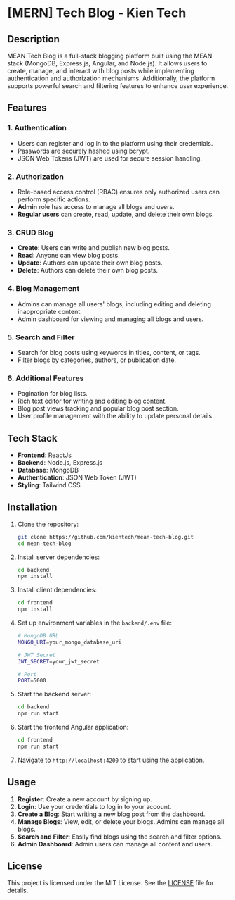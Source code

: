 # [MERN] Tech Blog - Kien Tech

## Description

MEAN Tech Blog is a full-stack blogging platform built using the MEAN stack (MongoDB, Express.js, Angular, and Node.js). It allows users to create, manage, and interact with blog posts while implementing authentication and authorization mechanisms. Additionally, the platform supports powerful search and filtering features to enhance user experience.

## Features

### 1. Authentication
- Users can register and log in to the platform using their credentials.
- Passwords are securely hashed using bcrypt.
- JSON Web Tokens (JWT) are used for secure session handling.
  
### 2. Authorization
- Role-based access control (RBAC) ensures only authorized users can perform specific actions.
- **Admin** role has access to manage all blogs and users.
- **Regular users** can create, read, update, and delete their own blogs.
  
### 3. CRUD Blog
- **Create**: Users can write and publish new blog posts.
- **Read**: Anyone can view blog posts.
- **Update**: Authors can update their own blog posts.
- **Delete**: Authors can delete their own blog posts.
  
### 4. Blog Management
- Admins can manage all users' blogs, including editing and deleting inappropriate content.
- Admin dashboard for viewing and managing all blogs and users.

### 5. Search and Filter
- Search for blog posts using keywords in titles, content, or tags.
- Filter blogs by categories, authors, or publication date.
  
### 6. Additional Features
- Pagination for blog lists.
- Rich text editor for writing and editing blog content.
- Blog post views tracking and popular blog post section.
- User profile management with the ability to update personal details.

## Tech Stack

- **Frontend**: ReactJs
- **Backend**: Node.js, Express.js
- **Database**: MongoDB
- **Authentication**: JSON Web Token (JWT)
- **Styling**: Tailwind CSS

## Installation

1. Clone the repository:
   ```bash
   git clone https://github.com/kientech/mean-tech-blog.git
   cd mean-tech-blog
   ```

2. Install server dependencies:
   ```bash
   cd backend
   npm install
   ```

3. Install client dependencies:
   ```bash
   cd frontend
   npm install
   ```

4. Set up environment variables in the `backend/.env` file:
   ```bash
   # MongoDB URL
   MONGO_URI=your_mongo_database_uri

   # JWT Secret
   JWT_SECRET=your_jwt_secret

   # Port
   PORT=5000
   ```

5. Start the backend server:
   ```bash
   cd backend
   npm run start
   ```

6. Start the frontend Angular application:
   ```bash
   cd frontend
   npm run start
   ```

7. Navigate to `http://localhost:4200` to start using the application.

## Usage

1. **Register**: Create a new account by signing up.
2. **Login**: Use your credentials to log in to your account.
3. **Create a Blog**: Start writing a new blog post from the dashboard.
4. **Manage Blogs**: View, edit, or delete your blogs. Admins can manage all blogs.
5. **Search and Filter**: Easily find blogs using the search and filter options.
6. **Admin Dashboard**: Admin users can manage all content and users.

## License

This project is licensed under the MIT License. See the [LICENSE](./LICENSE) file for details.